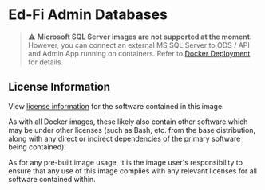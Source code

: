 # Ed-Fi Admin Databases

> :warning: **Microsoft SQL Server images are not supported at the moment.** However, you can connect an external MS SQL Server to ODS / API and Admin App running on containers. Refer to [Docker Deployment](https://techdocs.ed-fi.org/display/EDFITOOLS/Docker+Deployment) for details.

## License Information

View [license
information](https://github.com/Ed-Fi-Alliance-OSS/Ed-Fi-ODS-Docker/blob/main/LICENSE)
for the software contained in this image.

As with all Docker images, these likely also contain other software which may be
under other licenses (such as Bash, etc. from the base distribution, along with
any direct or indirect dependencies of the primary software being contained).

As for any pre-built image usage, it is the image user's responsibility to
ensure that any use of this image complies with any relevant licenses for all
software contained within.

